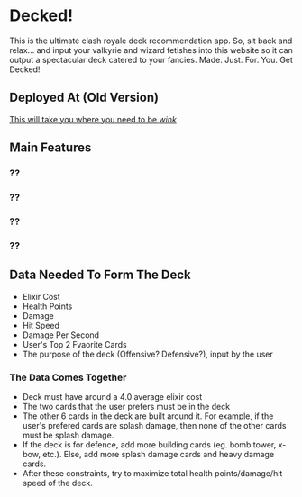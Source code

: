# Decked!

This is the ultimate clash royale deck recommendation app. So, sit back and relax... and input your valkyrie and wizard fetishes into this website so it can output a spectacular deck catered to your fancies. Made. Just. For. You. Get Decked! 

## Deployed At (Old Version)

<a href="https://playful-kitsune-644c6b.netlify.app">This will take you where you need to be *wink*</a>

## Main Features

### ??

### ??

### ??

### ??

## Data Needed To Form The Deck

- Elixir Cost
- Health Points
- Damage
- Hit Speed
- Damage Per Second
- User's Top 2 Fvaorite Cards
- The purpose of the deck (Offensive? Defensive?), input by the user

### The Data Comes Together

- Deck must have around a 4.0 average elixir cost
- The two cards that the user prefers must be in the deck
- The other 6 cards in the deck are built around it. For example, if the user's prefered cards are splash damage, then none of the other cards must be splash damage. 
- If the deck is for defence, add more building cards (eg. bomb tower, x-bow, etc.). Else, add more splash damage cards and heavy damage cards.
- After these constraints, try to maximize total health points/damage/hit speed of the deck.
